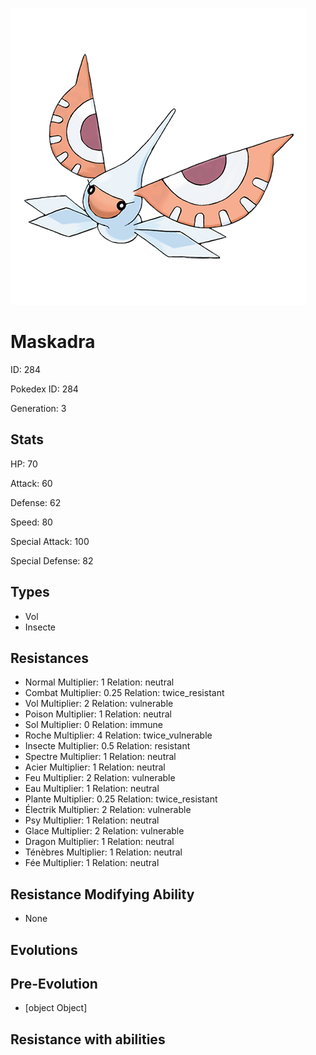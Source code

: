 ![](https://raw.githubusercontent.com/PokeAPI/sprites/master/sprites/pokemon/other/official-artwork/284.png)

# Maskadra
ID: 284

Pokedex ID: 284

Generation: 3

## Stats

HP: 70

Attack: 60

Defense: 62

Speed: 80

Special Attack: 100

Special Defense: 82

## Types

- Vol
- Insecte
## Resistances

- Normal Multiplier: 1 Relation: neutral
- Combat Multiplier: 0.25 Relation: twice_resistant
- Vol Multiplier: 2 Relation: vulnerable
- Poison Multiplier: 1 Relation: neutral
- Sol Multiplier: 0 Relation: immune
- Roche Multiplier: 4 Relation: twice_vulnerable
- Insecte Multiplier: 0.5 Relation: resistant
- Spectre Multiplier: 1 Relation: neutral
- Acier Multiplier: 1 Relation: neutral
- Feu Multiplier: 2 Relation: vulnerable
- Eau Multiplier: 1 Relation: neutral
- Plante Multiplier: 0.25 Relation: twice_resistant
- Électrik Multiplier: 2 Relation: vulnerable
- Psy Multiplier: 1 Relation: neutral
- Glace Multiplier: 2 Relation: vulnerable
- Dragon Multiplier: 1 Relation: neutral
- Ténèbres Multiplier: 1 Relation: neutral
- Fée Multiplier: 1 Relation: neutral
## Resistance Modifying Ability

- None

## Evolutions

## Pre-Evolution

- [object Object]

## Resistance with abilities
